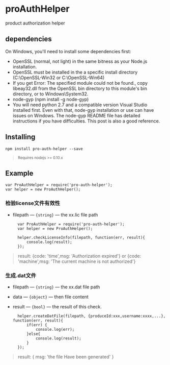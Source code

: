 # proAuthHelper
product authorization helper

## dependencies
On Windows, you'll need to install some dependencies first:

- OpenSSL (normal, not light) in the same bitness as your Node.js installation.
- OpenSSL must be installed in the a specific install directory (C:\OpenSSL-Win32 or C:\OpenSSL-Win64)
- If you get Error: The specified module could not be found., copy libeay32.dll from the OpenSSL bin directory to this module's bin directory, or to Windows\System32.
- node-gyp (npm install -g node-gyp)
- You will need python 2.7 and a compatible version Visual Studio installed first. Even with that, node-gyp installation or use can have issues on Windows. The node-gyp README file has detailed instructions if you have difficulties. This post is also a good reference.


## Installing

```
npm install pro-auth-helper --save
```
> <sub>Requires nodejs >= 0.10.x</sub>

## Example

    var ProAuthHelper = require('pro-auth-helper');
    var helper = new ProAuthHelper();


### 检验license文件有效性

* filepath — `{string}` — the xx.lic file path

    	var ProAuthHelper = require('pro-auth-helper');
    	var helper = new ProAuthHelper();
    			
    	helper.checkLicenseInfo(filepath, function(err, result){
    		console.log(result);
    	});

> result: {code: 'time',msg: 'Authorization expired'} or {code: 'machine',msg: 'The current machine is not authorized'}
### 生成.dat文件
* filepath — `{string}` — the xx.dat file path
* data — `{object}` — then file content
* result — `{bool}` — the result of this check.

    	helper.createDatFile(filepath, {produceId:xxx,username:xxxx,...}, function(err, result){
    		if(err) {
    			console.log(err);
    		}else{
    			console.log(result);
    		}
    	});
> result: { msg: 'the file Have been generated' }